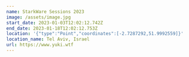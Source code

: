 ```yaml
---
name: StarkWare Sessions 2023
image: /assets/image.jpg
start_date: 2023-01-03T12:02:12.742Z
end_date: 2023-01-18T12:02:12.753Z
location: '{"type":"Point","coordinates":[-2.7287292,51.9992559]}'
location_name: Tel Aviv, Israel
url: https://www.yuki.wtf
---
```


